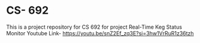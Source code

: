 # CS- 692
This is a project repository for CS 692 for project Real-Time Keg Status Monitor
Youtube Link- https://youtu.be/snZ2Ef_zq3E?si=3hw1VrRuR1z36tzh
